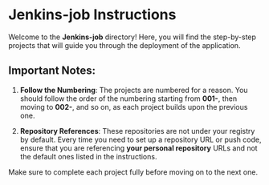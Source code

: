 # Jenkins-job Instructions

Welcome to the **Jenkins-job** directory! Here, you will find the step-by-step projects that will guide you through the deployment of the application.

## Important Notes:

1. **Follow the Numbering**: The projects are numbered for a reason. You should follow the order of the numbering starting from **001-**, then moving to **002-**, and so on, as each project builds upon the previous one.

2. **Repository References**: These repositories are not under your registry by default. Every time you need to set up a repository URL or push code, ensure that you are referencing **your personal repository** URLs and not the default ones listed in the instructions.

Make sure to complete each project fully before moving on to the next one.
